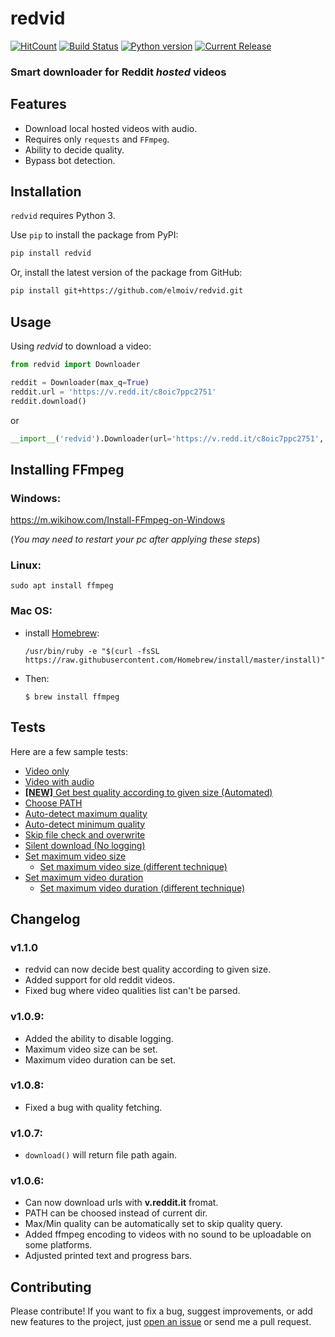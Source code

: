 # redvid
[![HitCount](http://hits.dwyl.io/elmoiv/redvid.svg)](http://hits.dwyl.io/elmoiv/redvid)
[![Build Status](https://api.travis-ci.org/elmoiv/redvid.svg?branch=master)](https://travis-ci.org/elmoiv/redvid)
[![Python version](https://img.shields.io/badge/python-3.x-brightgreen.svg)](https://pypi.org/project/redvid/)
[![Current Release](https://img.shields.io/github/v/release/elmoiv/redvid.svg)](https://github.com/elmoiv/redvid/releases)

### Smart downloader for Reddit *hosted* videos

## Features
* Download local hosted videos with audio.
* Requires only `requests` and `FFmpeg`.
* Ability to decide quality.
* Bypass bot detection.

## Installation
`redvid` requires Python 3.

Use `pip` to install the package from PyPI:

```bash
pip install redvid
```

Or, install the latest version of the package from GitHub:

```bash
pip install git+https://github.com/elmoiv/redvid.git
```

## Usage
Using *redvid* to download a video:

```python
from redvid import Downloader

reddit = Downloader(max_q=True)
reddit.url = 'https://v.redd.it/c8oic7ppc2751'
reddit.download()
```
or
```python
__import__('redvid').Downloader(url='https://v.redd.it/c8oic7ppc2751', max_q=True).download()
```

## Installing FFmpeg
### Windows: 

https://m.wikihow.com/Install-FFmpeg-on-Windows

(*You may need to restart your pc after applying these steps*)

### Linux: 

`sudo apt install ffmpeg`

### Mac OS:

* install [Homebrew](https://brew.sh/):

  `/usr/bin/ruby -e "$(curl -fsSL https://raw.githubusercontent.com/Homebrew/install/master/install)"`
  
* Then:

  `$ brew install ffmpeg`

## Tests
Here are a few sample tests:

  * [Video only](https://github.com/elmoiv/redvid/tree/master/tests/test1.py)
  * [Video with audio](https://github.com/elmoiv/redvid/tree/master/tests/test2.py)
  * [**[NEW]** Get best quality according to given size (Automated)](https://github.com/elmoiv/redvid/tree/master/tests/test12.py)
  * [Choose PATH](https://github.com/elmoiv/redvid/tree/master/tests/test3.py)
  * [Auto-detect maximum quality](https://github.com/elmoiv/redvid/tree/master/tests/test4.py)
  * [Auto-detect minimum quality](https://github.com/elmoiv/redvid/tree/master/tests/test5.py)
  * [Skip file check and overwrite](https://github.com/elmoiv/redvid/tree/master/tests/test6.py)
  * [Silent download (No logging)](https://github.com/elmoiv/redvid/tree/master/tests/test7.py)
  * [Set maximum video size](https://github.com/elmoiv/redvid/tree/master/tests/test8.py)
    * [Set maximum video size (different technique)](https://github.com/elmoiv/redvid/tree/master/tests/test9.py)
  * [Set maximum video duration](https://github.com/elmoiv/redvid/tree/master/tests/test10.py)
    * [Set maximum video duration (different technique)](https://github.com/elmoiv/redvid/tree/master/tests/test11.py)
 
## Changelog
### v1.1.0
  * redvid can now decide best quality according to given size.
  * Added support for old reddit videos.
  * Fixed bug where video qualities list can't be parsed.
### v1.0.9:
  * Added the ability to disable logging.
  * Maximum video size can be set.
  * Maximum video duration can be set.
### v1.0.8:
  * Fixed a bug with quality fetching.
### v1.0.7:
  * `download()` will return file path again.
### v1.0.6:
  * Can now download urls with **v.reddit.it** fromat.
  * PATH can be choosed instead of current dir.
  * Max/Min quality can be automatically set to skip quality query.
  * Added ffmpeg encoding to videos with no sound to be uploadable on some platforms.
  * Adjusted printed text and progress bars.

## Contributing
Please contribute! If you want to fix a bug, suggest improvements, or add new features to the project, just [open an issue](https://github.com/elmoiv/redvid/issues) or send me a pull request.
